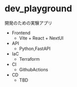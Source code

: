 # dev_playground

開発のための実験アプリ

- Frontend
    - Vite + React + NextUI
- API
    - Python,FastAPI
- IaC
    - Terraform
- CI
    - GithubActions
- CD
    - TBD
